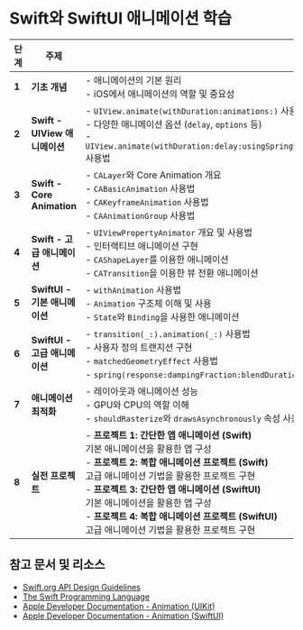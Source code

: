 # Swift와 SwiftUI 애니메이션 학습

| 단계 | 주제 | 내용 |
|---|---|---|
| **1** | **기초 개념** | - 애니메이션의 기본 원리<br>- iOS에서 애니메이션의 역할 및 중요성 |
| **2** | **Swift - UIView 애니메이션** | - `UIView.animate(withDuration:animations:)` 사용법<br>- 다양한 애니메이션 옵션 (`delay`, `options` 등)<br>- `UIView.animate(withDuration:delay:usingSpringWithDamping:initialSpringVelocity:options:animations:completion:)` 사용법 |
| **3** | **Swift - Core Animation** | - `CALayer`와 Core Animation 개요<br>- `CABasicAnimation` 사용법<br>- `CAKeyframeAnimation` 사용법<br>- `CAAnimationGroup` 사용법 |
| **4** | **Swift - 고급 애니메이션** | - `UIViewPropertyAnimator` 개요 및 사용법<br>- 인터랙티브 애니메이션 구현<br>- `CAShapeLayer`를 이용한 애니메이션<br>- `CATransition`을 이용한 뷰 전환 애니메이션 |
| **5** | **SwiftUI - 기본 애니메이션** | - `withAnimation` 사용법<br>- `Animation` 구조체 이해 및 사용<br>- `State`와 `Binding`을 사용한 애니메이션 |
| **6** | **SwiftUI - 고급 애니메이션** | - `transition(_:).animation(_:)` 사용법<br>- 사용자 정의 트랜지션 구현<br>- `matchedGeometryEffect` 사용법<br>- `spring(response:dampingFraction:blendDuration:)` 사용법 |
| **7** | **애니메이션 최적화** | - 레이아웃과 애니메이션 성능<br>- GPU와 CPU의 역할 이해<br>- `shouldRasterize`와 `drawsAsynchronously` 속성 사용법 |
| **8** | **실전 프로젝트** | - **프로젝트 1: 간단한 앱 애니메이션 (Swift)**<br>기본 애니메이션을 활용한 앱 구성<br>- **프로젝트 2: 복합 애니메이션 프로젝트 (Swift)**<br>고급 애니메이션 기법을 활용한 프로젝트 구현<br>- **프로젝트 3: 간단한 앱 애니메이션 (SwiftUI)**<br>기본 애니메이션을 활용한 앱 구성<br>- **프로젝트 4: 복합 애니메이션 프로젝트 (SwiftUI)**<br>고급 애니메이션 기법을 활용한 프로젝트 구현 |

## 참고 문서 및 리소스
- [Swift.org API Design Guidelines](https://www.swift.org/documentation/api-design-guidelines/)
- [The Swift Programming Language](https://docs.swift.org/swift-book/documentation/the-swift-programming-language/)
- [Apple Developer Documentation - Animation (UIKit)](https://developer.apple.com/documentation/uikit/animation)
- [Apple Developer Documentation - Animation (SwiftUI)](https://developer.apple.com/documentation/swiftui/animation)
